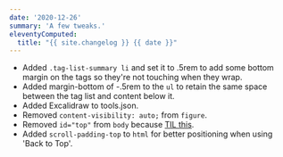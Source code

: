 ```yaml
---
date: '2020-12-26'
summary: 'A few tweaks.'
eleventyComputed:
  title: "{{ site.changelog }} {{ date }}"
---
```


* Added  <code>.tag-list-summary li</code> and set it to .5rem to add some bottom margin on the tags so they're not touching when they wrap.
* Added margin-bottom of -.5rem to the <code>ul</code> to retain the same space between the tag list and content below it.
* Added Excalidraw to tools.json.
* Removed <code>content-visibility: auto;</code> from <code>figure</code>.
* Removed <code>id="top"</code> from <code>body</code> because [TIL this](https://twitter.com/simonhearne/status/1259927098040467457).
* Added <code>scroll-padding-top</code> to <code>html</code> for better positioning when using 'Back to Top'.
